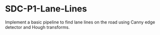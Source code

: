 # SDC-P1-Lane-Lines
Implement a basic pipeline to find lane lines on the road using Canny edge detector and Hough transforms.
